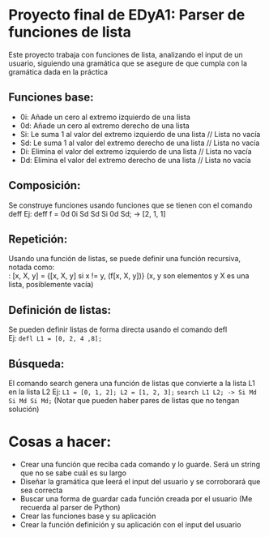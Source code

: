 # Proyecto final de EDyA1: Parser de funciones de lista
Este proyecto trabaja con funciones de lista, analizando el input de un usuario, siguiendo una gramática que se asegure de que cumpla con la gramática dada en la práctica

## Funciones base:
 - 0i: Añade un cero al extremo izquierdo de una lista
 - 0d: Añade un cero al extremo derecho de una lista
 - Si: Le suma 1 al valor del extremo izquierdo de una lista // Lista no vacía
 - Sd: Le suma 1 al valor del extremo derecho de una lista // Lista no vacía
 - Di: Elimina el valor del extremo izquierdo de una lista // Lista no vacía
 - Dd: Elimina el valor del extremo derecho de una lista // Lista no vacía

## Composición:
Se construye funciones usando funciones que se tienen con el comando deff
Ej: deff f = 0d 0i Sd Sd Si 0d Sd; -> [2, 1, 1]

## Repetición:
Usando una función de listas, se puede definir una función recursiva, notada como:  
: <f> [x, X, y] = {[x, X, y] si x != y, <f>(f[x, X, y])}
(x, y son elementos y X es una lista, posiblemente vacía)

## Definición de listas:
Se pueden definir listas de forma directa usando el comando defl  
Ej: `defl L1 = [0, 2, 4 ,8];`

## Búsqueda:
El comando search genera una función de listas que convierte a la lista L1 en la lista L2
Ej: `L1 = [0, 1, 2]; L2 = [1, 2, 3];`
`search L1 L2; -> Si Md Si Md Si Md;`
(Notar que pueden haber pares de listas que no tengan solución)

# Cosas a hacer:
 - Crear una función que reciba cada comando y lo guarde. Será un string que no se sabe cuál es su largo
 - Diseñar la gramática que leerá el input del usuario y se corroborará que sea correcta
 - Buscar una forma de guardar cada función creada por el usuario (Me recuerda al parser de Python)
 - Crear las funciones base y su aplicación
 - Crear la función definición y su aplicación con el input del usuario